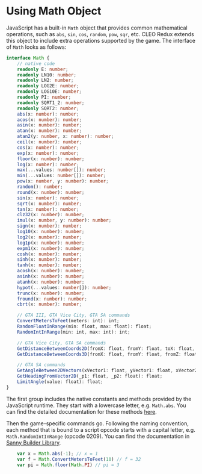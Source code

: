 # Using Math Object

JavaScript has a built-in `Math` object that provides common mathematical operations, such as `abs`, `sin`, `cos`, `random`, `pow`, `sqr`, etc. CLEO Redux extends this object to include extra operations supported by the game. The interface of `Math` looks as follows:

```ts
interface Math {
    // native code
    readonly E: number;
    readonly LN10: number;
    readonly LN2: number;
    readonly LOG2E: number;
    readonly LOG10E: number;
    readonly PI: number;
    readonly SQRT1_2: number;
    readonly SQRT2: number;
    abs(x: number): number;
    acos(x: number): number;
    asin(x: number): number;
    atan(x: number): number;
    atan2(y: number, x: number): number;
    ceil(x: number): number;
    cos(x: number): number;
    exp(x: number): number;
    floor(x: number): number;
    log(x: number): number;
    max(...values: number[]): number;
    min(...values: number[]): number;
    pow(x: number, y: number): number;
    random(): number;
    round(x: number): number;
    sin(x: number): number;
    sqrt(x: number): number;
    tan(x: number): number;
    clz32(x: number): number;
    imul(x: number, y: number): number;
    sign(x: number): number;
    log10(x: number): number;
    log2(x: number): number;
    log1p(x: number): number;
    expm1(x: number): number;
    cosh(x: number): number;
    sinh(x: number): number;
    tanh(x: number): number;
    acosh(x: number): number;
    asinh(x: number): number;
    atanh(x: number): number;
    hypot(...values: number[]): number;
    trunc(x: number): number;
    fround(x: number): number;
    cbrt(x: number): number;

    // GTA III, GTA Vice City, GTA SA commands
    ConvertMetersToFeet(meters: int): int;
    RandomFloatInRange(min: float, max: float): float;
    RandomIntInRange(min: int, max: int): int;

    // GTA Vice City, GTA SA commands
    GetDistanceBetweenCoords2D(fromX: float, fromY: float, toX: float, toZ: float): float;
    GetDistanceBetweenCoords3D(fromX: float, fromY: float, fromZ: float, toX: float, toY: float, toZ: float): float;

    // GTA SA commands
    GetAngleBetween2DVectors(xVector1: float, yVector1: float, xVector2: float, yVector2: float): float;
    GetHeadingFromVector2D(_p1: float, _p2: float): float;
    LimitAngle(value: float): float;
}
```

The first group includes the native constants and methods provided by the JavaScript runtime. They start with a lowercase letter, e.g. `Math.abs`. You can find the detailed documentation for these methods [here](https://developer.mozilla.org/en-US/docs/Web/JavaScript/Reference/Global_Objects/Math).

Then the game-specific commands go. Following the naming convention, each method that is bound to a script opcode starts with a capital letter, e.g. `Math.RandomIntInRange` (opcode 0209). You can find the documentation in [Sanny Builder Library](https://library.sannybuilder.com/).


```js
    var x = Math.abs(-1); // x = 1
    var f = Math.ConvertMetersToFeet(10) // f = 32
    var pi = Math.floor(Math.PI) // pi = 3
```
